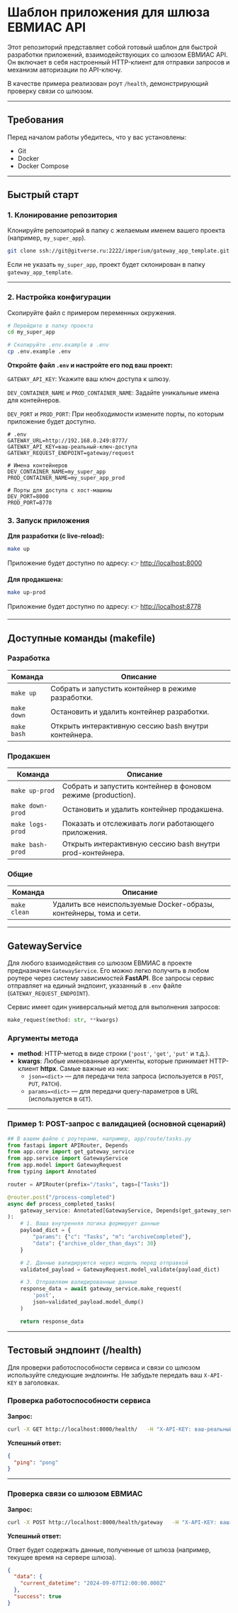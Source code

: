 # Шаблон приложения для шлюза ЕВМИАС API

Этот репозиторий представляет собой готовый шаблон для быстрой разработки приложений, взаимодействующих со шлюзом ЕВМИАС API. Он включает в себя настроенный HTTP-клиент для отправки запросов и механизм авторизации по API-ключу.

В качестве примера реализован роут `/health`, демонстрирующий проверку связи со шлюзом.

---

## Требования

Перед началом работы убедитесь, что у вас установлены:

- Git
- Docker
- Docker Compose

---

## Быстрый старт

### 1. Клонирование репозитория

Клонируйте репозиторий в папку с желаемым именем вашего проекта (например, `my_super_app`).

```bash
git clone ssh://git@gitverse.ru:2222/imperium/gateway_app_template.git my_super_app
```

Если не указать `my_super_app`, проект будет склонирован в папку `gateway_app_template`.

---

### 2. Настройка конфигурации

Скопируйте файл с примером переменных окружения.

```bash
# Перейдите в папку проекта
cd my_super_app

# Скопируйте .env.example в .env
cp .env.example .env
```

**Откройте файл `.env` и настройте его под ваш проект:**

`GATEWAY_API_KEY`: Укажите ваш ключ доступа к шлюзу.

`DEV_CONTAINER_NAME` и `PROD_CONTAINER_NAME`: Задайте уникальные имена для контейнеров.

`DEV_PORT` и `PROD_PORT`: При необходимости измените порты, по которым приложение будет доступно.


```dotenv
# .env
GATEWAY_URL=http://192.168.0.249:8777/
GATEWAY_API_KEY=ваш-реальный-ключ-доступа
GATEWAY_REQUEST_ENDPOINT=gateway/request

# Имена контейнеров
DEV_CONTAINER_NAME=my_super_app
PROD_CONTAINER_NAME=my_super_app_prod

# Порты для доступа с хост-машины
DEV_PORT=8000
PROD_PORT=8778
```

### 3. Запуск приложения

**Для разработки (с live-reload):**

```bash
make up
```
Приложение будет доступно по адресу:
👉 [http://localhost:8000](http://localhost:8000)

**Для продакшена:**

```bash
make up-prod
```
Приложение будет доступно по адресу:
👉 [http://localhost:8778](http://localhost:8778)

---

## Доступные команды (makefile)

### Разработка

| Команда     | Описание |
|-------------|----------|
| `make up`   | Собрать и запустить контейнер в режиме разработки. |
| `make down` | Остановить и удалить контейнер разработки. |
| `make bash` | Открыть интерактивную сессию bash внутри контейнера. |

### Продакшен

| Команда         | Описание |
|-----------------|----------|
| `make up-prod`  | Собрать и запустить контейнер в фоновом режиме (production). |
| `make down-prod`| Остановить и удалить контейнер продакшена. |
| `make logs-prod`| Показать и отслеживать логи работающего приложения. |
| `make bash-prod`| Открыть интерактивную сессию bash внутри prod-контейнера. |

### Общие

| Команда      | Описание |
|--------------|----------|
| `make clean` | Удалить все неиспользуемые Docker-образы, контейнеры, тома и сети. |

---

## GatewayService

Для любого взаимодействия со шлюзом ЕВМИАС в проекте предназначен `GatewayService`.
Его можно легко получить в любом роутере через систему зависимостей **FastAPI**.
Все запросы сервис отправляет на единый эндпоинт, указанный в `.env` файле (`GATEWAY_REQUEST_ENDPOINT`).

Сервис имеет один универсальный метод для выполнения запросов:

```python
make_request(method: str, **kwargs)
```

### Аргументы метода

- **method**: HTTP-метод в виде строки (`'post'`, `'get'`, `'put'` и т.д.).
- **kwargs**: Любые именованные аргументы, которые принимает HTTP-клиент **httpx**.
  Самые важные из них:
  - `json=<dict>` — для передачи тела запроса (используется в `POST`, `PUT`, `PATCH`).
  - `params=<dict>` — для передачи query-параметров в URL (используется в `GET`).

---

### Пример 1: POST-запрос с валидацией (основной сценарий)

```python
## В вашем файле с роутерами, например, app/route/tasks.py
from fastapi import APIRouter, Depends
from app.core import get_gateway_service
from app.service import GatewayService
from app.model import GatewayRequest
from typing import Annotated

router = APIRouter(prefix="/tasks", tags=["Tasks"])

@router.post("/process-completed")
async def process_completed_tasks(
    gateway_service: Annotated[GatewayService, Depends(get_gateway_service)]
):
    # 1. Ваша внутренняя логика формирует данные
    payload_dict = {
        "params": {"c": "Tasks", "m": "archiveCompleted"},
        "data": {"archive_older_than_days": 30}
    }

    # 2. Данные валидируются через модель перед отправкой
    validated_payload = GatewayRequest.model_validate(payload_dict)

    # 3. Отправляем валидированные данные
    response_data = await gateway_service.make_request(
        'post',
        json=validated_payload.model_dump()
    )

    return response_data
```

---

## Тестовый эндпоинт (/health)

Для проверки работоспособности сервиса и связи со шлюзом используйте следующие эндпоинты.
Не забудьте передать ваш `X-API-KEY` в заголовках.

### Проверка работоспособности сервиса

**Запрос:**

```bash
curl -X GET http://localhost:8000/health/   -H "X-API-KEY: ваш-реальный-ключ-доступа"
```

**Успешный ответ:**

```json
{
  "ping": "pong"
}
```

---

### Проверка связи со шлюзом ЕВМИАС

**Запрос:**

```bash
curl -X POST http://localhost:8000/health/gateway   -H "X-API-KEY: ваш-реальный-ключ-доступа"
```

**Успешный ответ:**

Ответ будет содержать данные, полученные от шлюза (например, текущее время на сервере шлюза).

```json
{
  "data": {
    "current_datetime": "2024-09-07T12:00:00.000Z"
  },
  "success": true
}
```
